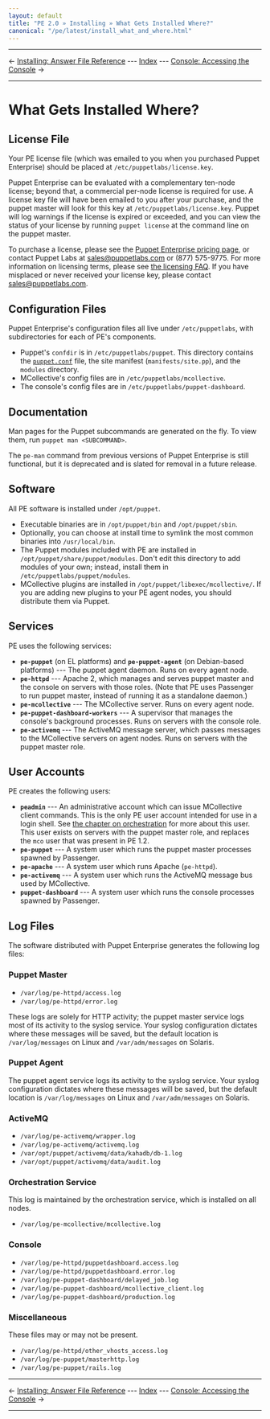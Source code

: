 ```yaml
---
layout: default
title: "PE 2.0 » Installing » What Gets Installed Where?"
canonical: "/pe/latest/install_what_and_where.html"
---
```


* * *

&larr; [Installing: Answer File Reference](./install_answer_file_reference.html) --- [Index](./) --- [Console: Accessing the Console](./console_accessing.html) &rarr;

* * *

What Gets Installed Where?
=====

License File
-----

Your PE license file (which was emailed to you when you purchased Puppet Enterprise) should be placed at `/etc/puppetlabs/license.key`.

Puppet Enterprise can be evaluated with a complementary ten-node license; beyond that, a commercial per-node license is required for use. A license key file will have been emailed to you after your purchase, and the puppet master will look for this key at `/etc/puppetlabs/license.key`. Puppet will log warnings if the license is expired or exceeded, and you can view the status of your license by running `puppet license` at the command line on the puppet master.

To purchase a license, please see the [Puppet Enterprise pricing page](http://www.puppetlabs.com/puppet/how-to-buy/), or contact Puppet Labs at <sales@puppetlabs.com> or (877) 575-9775. For more information on licensing terms, please see [the licensing FAQ](http://www.puppetlabs.com/licensing-faq/). If you have misplaced or never received your license key, please contact <sales@puppetlabs.com>.


Configuration Files
-----

Puppet Enterprise's configuration files all live under `/etc/puppetlabs`, with subdirectories for each of PE's components.

* Puppet's `confdir` is in `/etc/puppetlabs/puppet`. This directory contains the [`puppet.conf`](/puppet/3.6/reference/config_file_main.html) file, the site manifest (`manifests/site.pp`), and the `modules` directory.
* MCollective's config files are in `/etc/puppetlabs/mcollective`.
* The console's config files are in `/etc/puppetlabs/puppet-dashboard`.

Documentation
-----

Man pages for the Puppet subcommands are generated on the fly. To view them, run `puppet man <SUBCOMMAND>`.

The `pe-man` command from previous versions of Puppet Enterprise is still functional, but it is deprecated and is slated for removal in a future release.

Software
-----

All PE software is installed under `/opt/puppet`.

* Executable binaries are in `/opt/puppet/bin` and `/opt/puppet/sbin`.
* Optionally, you can choose at install time to symlink the most common binaries into `/usr/local/bin`.
* The Puppet modules included with PE are installed in `/opt/puppet/share/puppet/modules`. Don't edit this directory to add modules of your own; instead, install them in `/etc/puppetlabs/puppet/modules`.
* MCollective plugins are installed in `/opt/puppet/libexec/mcollective/`. If you are adding new plugins to your PE agent nodes, you should distribute them via Puppet.

Services
-----

PE uses the following services:

- **`pe-puppet`** (on EL platforms) and **`pe-puppet-agent`** (on Debian-based platforms) --- The puppet agent daemon. Runs on every agent node.
- **`pe-httpd`** --- Apache 2, which manages and serves puppet master and the console on servers with those roles. (Note that PE uses Passenger to run puppet master, instead of running it as a standalone daemon.)
- **`pe-mcollective`** --- The MCollective server. Runs on every agent node.
- **`pe-puppet-dashboard-workers`** --- A supervisor that manages the console's background processes. Runs on servers with the console role.
- **`pe-activemq`** --- The ActiveMQ message server, which passes messages to the MCollective servers on agent nodes. Runs on servers with the puppet master role.

User Accounts
-----

PE creates the following users:

- **`peadmin`** --- An administrative account which can issue MCollective client commands. This is the only PE user account intended for use in a login shell. See [the chapter on orchestration](./orchestration_overview.html) for more about this user. This user exists on servers with the puppet master role, and replaces the `mco` user that was present in PE 1.2.
- **`pe-puppet`**  --- A system user which runs the puppet master processes spawned by Passenger.
- **`pe-apache`** --- A system user which runs Apache (`pe-httpd`).
- **`pe-activemq`** --- A system user which runs the ActiveMQ message bus used by MCollective.
- **`puppet-dashboard`** --- A system user which runs the console processes spawned by Passenger.

Log Files
-----

The software distributed with Puppet Enterprise generates the following log files:

### Puppet Master

- `/var/log/pe-httpd/access.log`
- `/var/log/pe-httpd/error.log`

These logs are solely for HTTP activity; the puppet master service logs most of its activity to the syslog service. Your syslog configuration dictates where these messages will be saved, but the default location is `/var/log/messages` on Linux and `/var/adm/messages` on Solaris.

### Puppet Agent

The puppet agent service logs its activity to the syslog service. Your syslog configuration dictates where these messages will be saved, but the default location is `/var/log/messages` on Linux and `/var/adm/messages` on Solaris.

### ActiveMQ

- `/var/log/pe-activemq/wrapper.log`
- `/var/log/pe-activemq/activemq.log`
- `/var/opt/puppet/activemq/data/kahadb/db-1.log`
- `/var/opt/puppet/activemq/data/audit.log`

### Orchestration Service

This log is maintained by the orchestration service, which is installed on all nodes.

- `/var/log/pe-mcollective/mcollective.log`

### Console

- `/var/log/pe-httpd/puppetdashboard.access.log`
- `/var/log/pe-httpd/puppetdashboard.error.log`
- `/var/log/pe-puppet-dashboard/delayed_job.log`
- `/var/log/pe-puppet-dashboard/mcollective_client.log`
- `/var/log/pe-puppet-dashboard/production.log`

### Miscellaneous

These files may or may not be present.

- `/var/log/pe-httpd/other_vhosts_access.log`
- `/var/log/pe-puppet/masterhttp.log`
- `/var/log/pe-puppet/rails.log`

* * *

&larr; [Installing: Answer File Reference](./install_answer_file_reference.html) --- [Index](./) --- [Console: Accessing the Console](./console_accessing.html) &rarr;

* * *
